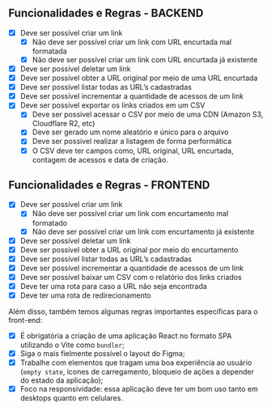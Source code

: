 ## Funcionalidades e Regras - BACKEND

- [x]  Deve ser possível criar um link
    - [x]  Não deve ser possível criar um link com URL encurtada mal formatada
    - [x]  Não deve ser possível criar um link com URL encurtada já existente
- [x]  Deve ser possível deletar um link
- [x]  Deve ser possível obter a URL original por meio de uma URL encurtada
- [x]  Deve ser possível listar todas as URL’s cadastradas
- [x]  Deve ser possível incrementar a quantidade de acessos de um link
- [x]  Deve ser possível exportar os links criados em um CSV
    - [x]  Deve ser possível acessar o CSV por meio de uma CDN (Amazon S3, Cloudflare R2, etc)
    - [x]  Deve ser gerado um nome aleatório e único para o arquivo
    - [x]  Deve ser possível realizar a listagem de forma performática
    - [x]  O CSV deve ter campos como, URL original, URL encurtada, contagem de acessos e data de criação.

## Funcionalidades e Regras - FRONTEND

- [x]  Deve ser possível criar um link
    - [x]  Não deve ser possível criar um link com encurtamento mal formatado
    - [x]  Não deve ser possível criar um link com encurtamento já existente
- [x]  Deve ser possível deletar um link
- [x]  Deve ser possível obter a URL original por meio do encurtamento
- [x]  Deve ser possível listar todas as URL’s cadastradas
- [x]  Deve ser possível incrementar a quantidade de acessos de um link
- [x]  Deve ser possível baixar um CSV com o relatório dos links criados
- [x] Deve ter uma rota para caso a URL não seja encontrada
- [x] Deve ter uma rota de redirecionamento

Além disso, também temos algumas regras importantes específicas para o front-end:

- [x]  É obrigatória a criação de uma aplicação React no formato SPA utilizando o Vite como `bundler`;
- [x]  Siga o mais fielmente possível o layout do Figma;
- [x]  Trabalhe com elementos que tragam uma boa experiência ao usuário (`empty state`, ícones de carregamento, bloqueio de ações a depender do estado da aplicação);
- [x]  Foco na responsividade: essa aplicação deve ter um bom uso tanto em desktops quanto em celulares.